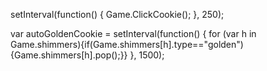 setInterval(function() { Game.ClickCookie(); }, 250);

var autoGoldenCookie = setInterval(function() { for (var h in Game.shimmers){if(Game.shimmers[h].type=="golden"){Game.shimmers[h].pop();}} }, 1500);
